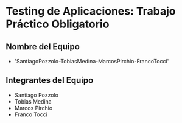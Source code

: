 # Testing de Aplicaciones: Trabajo Práctico Obligatorio


## Nombre del Equipo
- 'SantiagoPozzolo-TobiasMedina-MarcosPirchio-FrancoTocci'

## Integrantes del Equipo
- Santiago Pozzolo 
- Tobias Medina
- Marcos Pirchio
- Franco Tocci
